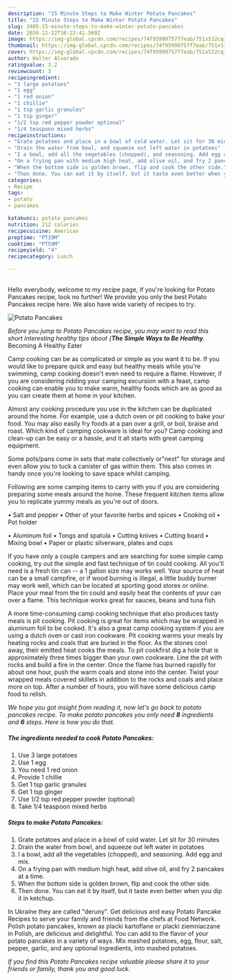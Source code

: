 ```yaml
---
description: "15 Minute Steps to Make Winter Potato Pancakes"
title: "15 Minute Steps to Make Winter Potato Pancakes"
slug: 3405-15-minute-steps-to-make-winter-potato-pancakes
date: 2020-12-22T10:22:41.569Z
image: https://img-global.cpcdn.com/recipes/74f95999757f7eab/751x532cq70/potato-pancakes-recipe-main-photo.jpg
thumbnail: https://img-global.cpcdn.com/recipes/74f95999757f7eab/751x532cq70/potato-pancakes-recipe-main-photo.jpg
cover: https://img-global.cpcdn.com/recipes/74f95999757f7eab/751x532cq70/potato-pancakes-recipe-main-photo.jpg
author: Walter Alvarado
ratingvalue: 3.2
reviewcount: 3
recipeingredient:
- "3 large potatoes"
- "1 egg"
- "1 red onion"
- "1 chillie"
- "1 tsp garlic granules"
- "1 tsp ginger"
- "1/2 tsp red pepper powder optional"
- "1/4 teaspoon mixed herbs"
recipeinstructions:
- "Grate potatoes and place in a bowl of cold water. Let sit for 30 minutes"
- "Drain the water from bowl, and squeeze out left water in potatoes"
- "I a bowl, add all the vegetables (chopped), and seasoning. Add egg and mix."
- "On a frying pan with medium high heat, add olive oil, and fry 2 pancakes at a time."
- "When the bottom side is golden brown, flip and cook the other side."
- "Then done. You can eat it by itself, but it taste even better when you dip it in ketchup."
categories:
- Recipe
tags:
- potato
- pancakes

katakunci: potato pancakes 
nutrition: 212 calories
recipecuisine: American
preptime: "PT19M"
cooktime: "PT59M"
recipeyield: "4"
recipecategory: Lunch

---
```

<br>
Hello everybody, welcome to my recipe page, if you're looking for Potato Pancakes recipe, look no further! We provide you only the best Potato Pancakes recipe here. We also have wide variety of recipes to try.
<br>


![Potato Pancakes](https://img-global.cpcdn.com/recipes/74f95999757f7eab/751x532cq70/potato-pancakes-recipe-main-photo.jpg)

<i>Before you jump to Potato Pancakes recipe, you may want to read this short interesting healthy tips about {<strong>The Simple Ways to Be Healthy</strong>.</i>
Becoming A Healthy Eater

    
Camp cooking can be as complicated or simple as you want it to be. If you would like to prepare quick and easy but healthy meals while you're swimming, camp cooking doesn't even need to require a flame. However, if you are considering ridding your camping excursion with a feast, camp cooking can enable you to make warm, healthy foods which are as good as you can create them at home in your kitchen.

 Almost any cooking procedure you use in the kitchen can be duplicated around the home. For example, use a dutch oven or pit cooking to bake your food. You may also easily fry foods at a pan over a grill, or boil, braise and roast. Which kind of camping cookware is ideal for you? Camp cooking and clean-up can be easy or a hassle, and it all starts with great camping equipment.

Some pots/pans come in sets that mate collectively or"nest" for storage and even allow you to tuck a canister of gas within them. This also comes in handy once you're looking to save space whilst camping.

Following are some camping items to carry with you if you are considering preparing some meals around the home. These frequent kitchen items allow you to replicate yummy meals as you're out of doors.

• Salt and pepper
• Other of your favorite herbs and spices
• Cooking oil
• Pot holder

• Aluminum foil
• Tongs and spatula
• Cutting knives
• Cutting board
• Mixing bowl
• Paper or plastic silverware, plates and cups

If you have only a couple campers and are searching for some simple camp cooking, try out the simple and fast technique of tin could cooking. All you'll need is a fresh tin can -- a 1 gallon size may works well. Your source of heat can be a small campfire, or if wood burning is illegal, a little buddy burner may work well, which can be located at sporting good stores or online. Place your meal from the tin could and easily heat the contents of your can over a flame.  This technique works great for sauces, beans and tuna fish.

A more time-consuming camp cooking technique that also produces tasty meals is pit cooking. Pit cooking is great for items which may be wrapped in aluminum foil to be cooked.  It's also a great camp cooking system if you are using a dutch oven or cast iron cookware. Pit cooking warms your meals by heating rocks and coals that are buried in the floor. As the stones cool away, their emitted heat cooks the meals. To pit cookfirst dig a hole that is approximately three times bigger than your own cookware. Line the pit with rocks and build a fire in the center. Once the flame has burned rapidly for about one hour, push the warm coals and stone into the center. Twist your wrapped meals covered skillets in addition to the rocks and coals and place more on top. After a number of hours, you will have some delicious camp food to relish.


<i>We hope you got insight from reading it, now let's go back to potato pancakes recipe. To make potato pancakes you only need <strong>8</strong> ingredients and <strong>6</strong> steps. Here is how you do that.
</i>

##### The ingredients needed to cook Potato Pancakes:

1. Use 3 large potatoes
1. Use 1 egg
1. You need 1 red onion
1. Provide 1 chillie
1. Get 1 tsp garlic granules
1. Get 1 tsp ginger
1. Use 1/2 tsp red pepper powder (optional)
1. Take 1/4 teaspoon mixed herbs


##### Steps to make Potato Pancakes:

1. Grate potatoes and place in a bowl of cold water. Let sit for 30 minutes
1. Drain the water from bowl, and squeeze out left water in potatoes
1. I a bowl, add all the vegetables (chopped), and seasoning. Add egg and mix.
1. On a frying pan with medium high heat, add olive oil, and fry 2 pancakes at a time.
1. When the bottom side is golden brown, flip and cook the other side.
1. Then done. You can eat it by itself, but it taste even better when you dip it in ketchup.


In Ukraine they are called &#34;deruny&#34;. Get delicious and easy Potato Pancake Recipes to serve your family and friends from the chefs at Food Network. Polish potato pancakes, known as placki kartoflane or placki ziemniaczane in Polish, are delicious and delightful. You can add to the flavor of your potato pancakes in a variety of ways. Mix mashed potatoes, egg, flour, salt, pepper, garlic, and any optional ingredients, into mashed potatoes. 

<i>If you find this Potato Pancakes recipe valuable please share it to your friends or family, thank you and good luck.</i>
